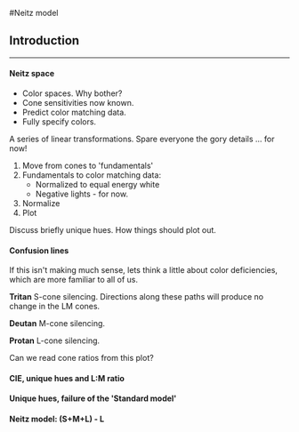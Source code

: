 #Neitz model

## Introduction
***

#### Neitz space
* Color spaces. Why bother?
* Cone sensitivities now known.
* Predict color matching data.
* Fully specify colors.

A series of linear transformations. Spare everyone the gory details ... for now!

1. Move from cones to 'fundamentals'
2. Fundamentals to color matching data:
	* Normalized to equal energy white
	* Negative lights - for now.
3. Normalize
4. Plot

Discuss briefly unique hues. How things should plot out.

#### Confusion lines

If this isn't making much sense, lets think a little about color deficiencies, which are more familiar to all of us.

**Tritan** S-cone silencing. Directions along these paths will produce no change in the LM cones.

**Deutan** M-cone silencing.

**Protan** L-cone silencing.

Can we read cone ratios from this plot?

#### CIE, unique hues and L:M ratio

#### Unique hues, failure of the 'Standard model'

#### Neitz model: (S+M+L) - L
